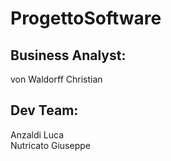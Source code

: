 # ProgettoSoftware
## Business Analyst:
von Waldorff Christian

## Dev Team:
Anzaldi Luca  
Nutricato Giuseppe 

